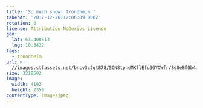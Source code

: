 ```yaml
---
title: 'So much snow! Trondheim '
takenAt: '2017-12-26T12:06:09.000Z'
rotation: 0
license: Attribution-NoDerivs License
geo:
  lat: 63.408513
  lng: 10.3422
tags:
  - trondheim
url: >-
  //images.ctfassets.net/bncv3c2gt878/5CN8tpneMKflEfu3GYXWfr/8d8e8f0b4d6ea6b7b39faf9470c0afea/so-much-snow-trondheim_39310247901_o
size: 3218502
image:
  width: 4192
  height: 2358
contentType: image/jpeg
---
```


